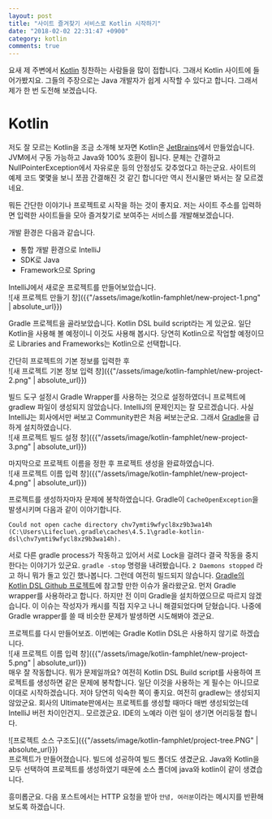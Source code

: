 ```yaml
---
layout: post
title: "사이트 즐겨찾기 서비스로 Kotlin 시작하기"
date: "2018-02-02 22:31:47 +0900"
category: kotlin
comments: true
---
```


요새 제 주변에서 [Kotlin](https://kotlinlang.org) 칭찬하는 사람들을 많이 접합니다. 그래서 Kotlin 사이트에 들어가봤지요. 그들의 주장으로는 Java 개발자가 쉽게 시작할 수 있다고 합니다. 그래서 제가 한 번 도전해 보겠습니다.

# Kotlin
저도 잘 모르는 Kotlin을 조금 소개해 보자면 Kotlin은 [JetBrains](https://www.jetbrains.com/)에서 만들었습니다. JVM에서 구동 가능하고 Java와 100% 호환이 됩니다. 문체는 간결하고 NullPointerException에서 자유로운 등의 안정성도 갖추었다고 하는군요. 사이트의 예제 코드 몇몇을 보니 쪼끔 간결해진 것 같긴 합니다만 역시 전시물만 봐서는 잘 모르겠네요.

뭐든 간단한 이야기나 프로젝트로 시작을 하는 것이 좋지요. 저는 사이트 주소를 입력하면 입력한 사이트들을 모아 즐겨찾기로 보여주는 서비스를 개발해보겠습니다.

개발 환경은 다음과 같습니다.
- 통합 개발 환경으로 IntelliJ
- SDK로 Java
- Framework으로 Spring

IntelliJ에서 새로운 프로젝트를 만들어보았습니다.  
![새 프로젝트 만들기 창]({{"/assets/image/kotlin-famphlet/new-project-1.png" | absolute_url}})

Gradle 프로젝트을 골라보았습니다. Kotlin DSL build script라는 게 있군요. 일단 Kotlin을 사용해 볼 예정이니 이것도 사용해 봅시다. 당연히 Kotlin으로 작업할 예정이므로 Libraries and Frameworks는 Kotlin으로 선택합니다.

간단히 프로젝트의 기본 정보를 입력한 후  
![새 프로젝트 기본 정보 입력 창]({{"/assets/image/kotlin-famphlet/new-project-2.png" | absolute_url}})  

빌드 도구 설정시 Gradle Wrapper를 사용하는 것으로 설정하였더니 프로젝트에 gradlew 파일이 생성되지 않았습니다. IntelliJ의 문제인지는 잘 모르겠습니다. 사실 IntelliJ는 회사에서만 써보고 Community판은 처음 써보는군요. 그래서 [Gradle](https://gradle.org/install/#helpful-information)을 급하게 설치하였습니다.  
![새 프로젝트 빌드 설정 창]({{"/assets/image/kotlin-famphlet/new-project-3.png" | absolute_url}})  

마지막으로 프로젝트 이름을 정한 후 프로젝트 생성을 완료하였습니다.  
![새 프로젝트 이름 입력 창]({{"/assets/image/kotlin-famphlet/new-project-4.png" | absolute_url}})  

프로젝트를 생성하자마자 문제에 봉착하였습니다.
Gradle이 `CacheOpenException`을 발생시키며 다음과 같이 이야기합니다.
```
Could not open cache directory chv7ymti9wfycl8xz9b3wa14h (C:\Users\Lifeclue\.gradle\caches\4.5.1\gradle-kotlin-dsl\chv7ymti9wfycl8xz9b3wa14h).
```
서로 다른 gradle process가 작동하고 있어서 서로 Lock을 걸려다 결국 작동을 중지한다는 이야기가 있군요.
`gradle -stop` 명령을 내려봤습니다.
`2 Daemons stopped` 라고 하니 뭐가 돌고 있긴 했나봅니다.
그런데 여전히 빌드되지 않습니다.
[Gradle의 Kotlin DSL Github 프로젝트](https://github.com/gradle/kotlin-dsl/issues/487)에 참고할 만한 이슈가 올라왔군요. 먼저 Gradle wrapper를 사용하라고 합니다. 하지만 전 이미 Gradle을 설치하였으므로 따르지 않겠습니다. 이 이슈는 작성자가 캐시를 직접 지우고 나니 해결되었다며 닫혔습니다. 나중에 Gradle wrapper를 쓸 때 비슷한 문제가 발생하면 시도해봐야 겠군요.

프로젝트를 다시 만들어보죠. 이번에는 Gradle Kotlin DSL은 사용하지 않기로 하겠습니다.  
![새 프로젝트 이름 입력 창]({{"/assets/image/kotlin-famphlet/new-project-5.png" | absolute_url}})  
매우 잘 작동합니다. 뭐가 문제일까요? 여전히 Kotlin DSL Build script를 사용하여 프로젝트를 생성하면 같은 문제에 봉착합니다. 일단 이것을 사용하는 게 필수는 아니므로 이대로 시작하겠습니다. 저야 당연히 익숙한 쪽이 좋지요.
여전히 gradlew는 생성되지 않았군요. 회사의 Ultimate판에서는 프로젝트를 생성할 때마다 매번 생성되었는데 IntelliJ 버전 차이인건지.. 모르겠군요. IDE의 노예라 이런 일이 생기면 어리둥절 합니다.

![프로젝트 소스 구조도]({{"/assets/image/kotlin-famphlet/project-tree.PNG" | absolute_url}})  
프로젝트가 만들어졌습니다. 빌드에 성공하여 빌드 폴더도 생겼군요. Java와 Kotlin을 모두 선택하여 프로젝트를 생성하였기 때문에 소스 폴더에 java와 kotlin이 같이 생겼습니다.

흥미롭군요. 다음 포스트에서는 HTTP 요청을 받아 `안녕, 여러분`이라는 메시지를 반환해보도록 하겠습니다.
